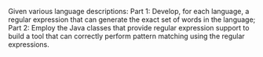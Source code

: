 Given various language descriptions:
Part 1: Develop, for each language, a regular expression that can generate the exact set of words in
the language;
Part 2: Employ the Java classes that provide regular expression support to build a tool that can
correctly perform pattern matching using the regular expressions.
